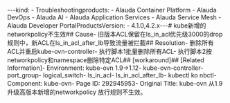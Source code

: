 ---kind:   - Troubleshootingproducts:    - Alauda Container Platform   - Alauda DevOps   - Alauda AI   - Alauda Application Services   - Alauda Service Mesh   - Alauda Developer PortalProductsVersion:   - 4.1.0,4.2.x---<!-- A type of document that involves encountering a fault, diag...it, performing root cause analysis, and providing solutions. --># kube新增的networkpolicy不生效## Cause- 旧版本ACL保留在ls_in_acl优先级3000的drop规则中，新ACL在ls_in_acl_after_lb导致流量被拦截## Resolution- 删除所有ACL并重启kube-ovn-controller- 执行脚本1批量删除所有ACL- 执行脚本2按networkpolicy和namespace删除特定ACL## [workaround]## [Related Information]- Environment: kube-ovn 1.9→1.12- kube-ovn-controller- port_group- logical_switch- ls_in_acl- ls_in_acl_after_lb- kubectl ko nbctl- Component: kube-ovn- Page ID: 292945953- Original Title: kube-ovn 从1.9 升级高版本新增的networkpolicy 放行规则不生效。